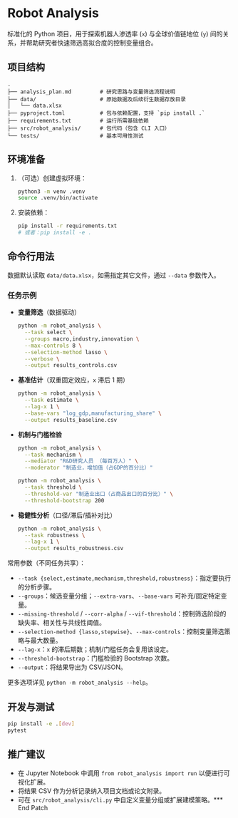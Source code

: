 # Robot Analysis

标准化的 Python 项目，用于探索机器人渗透率 (`x`) 与全球价值链地位 (`y`) 间的关系，并帮助研究者快速筛选高拟合度的控制变量组合。

## 项目结构
```
.
├── analysis_plan.md         # 研究思路与变量筛选流程说明
├── data/                    # 原始数据及后续衍生数据存放目录
│   └── data.xlsx
├── pyproject.toml           # 包与依赖配置，支持 `pip install .`
├── requirements.txt         # 运行所需基础依赖
├── src/robot_analysis/      # 包代码（包含 CLI 入口）
└── tests/                   # 基本可用性测试
```

## 环境准备
1. （可选）创建虚拟环境：
   ```bash
   python3 -m venv .venv
   source .venv/bin/activate
   ```
2. 安装依赖：
   ```bash
   pip install -r requirements.txt
   # 或者：pip install -e .
   ```

## 命令行用法
数据默认读取 `data/data.xlsx`，如需指定其它文件，通过 `--data` 参数传入。

### 任务示例
- **变量筛选**（数据驱动）  
  ```bash
  python -m robot_analysis \
    --task select \
    --groups macro,industry,innovation \
    --max-controls 8 \
    --selection-method lasso \
    --verbose \
    --output results_controls.csv
  ```
- **基准估计**（双重固定效应，`x` 滞后 1 期）  
  ```bash
  python -m robot_analysis \
    --task estimate \
    --lag-x 1 \
    --base-vars "log_gdp,manufacturing_share" \
    --output results_baseline.csv
  ```
- **机制与门槛检验**  
  ```bash
  python -m robot_analysis \
    --task mechanism \
    --mediator "R&D研究人员 （每百万人）" \
    --moderator "制造业，增加值（占GDP的百分比）"

  python -m robot_analysis \
    --task threshold \
    --threshold-var "制造业出口（占商品出口的百分比）" \
    --threshold-bootstrap 200
  ```
- **稳健性分析**（口径/滞后/插补对比）  
  ```bash
  python -m robot_analysis \
    --task robustness \
    --lag-x 1 \
    --output results_robustness.csv
  ```

常用参数（不同任务共享）：
- `--task {select,estimate,mechanism,threshold,robustness}`：指定要执行的分析步骤。
- `--groups`：候选变量分组；`--extra-vars`、`--base-vars` 可补充/固定特定变量。
- `--missing-threshold` / `--corr-alpha` / `--vif-threshold`：控制筛选阶段的缺失率、相关性与共线性阈值。
- `--selection-method {lasso,stepwise}`、`--max-controls`：控制变量筛选策略与最大数量。
- `--lag-x`：`x` 的滞后期数；机制/门槛任务会复用该设定。
- `--threshold-bootstrap`：门槛检验的 Bootstrap 次数。
- `--output`：将结果导出为 CSV/JSON。

更多选项详见 `python -m robot_analysis --help`。

## 开发与测试
```bash
pip install -e .[dev]
pytest
```

## 推广建议
- 在 Jupyter Notebook 中调用 `from robot_analysis import run` 以便进行可视化扩展。
- 将结果 CSV 作为分析记录纳入项目文档或论文附录。
- 可在 `src/robot_analysis/cli.py` 中自定义变量分组或扩展建模策略。*** End Patch
